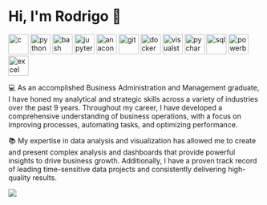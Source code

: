 # Hi, I'm Rodrigo 👋

<div>
<img width=40 height=40 src="https://user-images.githubusercontent.com/74931024/174274710-a8f96353-8140-4c66-8f04-ee29b476fee6.svg" alt="c">
<img width=40 height=40 src="https://user-images.githubusercontent.com/74931024/174273946-68ce9ad2-ef52-481f-ae9e-1555cd00e76d.svg" alt="python">
<img width=40 height=40 src="https://user-images.githubusercontent.com/74931024/174275954-d9a1f388-133a-4c7c-bdda-8bbe06298fae.svg" alt="bash">
<img width=40 height=40 src="https://user-images.githubusercontent.com/74931024/174275391-0a438072-7127-4d6b-94f9-80e493dad17e.svg" alt="jupyter">
<img width=40 height=40 src="https://user-images.githubusercontent.com/74931024/174275467-6dc93d3f-0809-414a-b823-cc98d33949ab.svg" alt="anaconda">
<img width=40 height=40 src="https://user-images.githubusercontent.com/74931024/174275641-718813b4-d0f0-4aee-b34e-c1ede36fd806.svg" alt="git">
<img width=40 height=40 src="https://user-images.githubusercontent.com/74931024/174275564-e0899e6b-127e-41b8-ae28-edb0e93dca74.svg" alt="docker">
<img width=40 height=40 src="https://user-images.githubusercontent.com/102601255/186726286-d037f2ea-f7db-4204-8fec-16ab3b8b72d4.svg" alt="visualstudiocode">
<img width=40 height=40 src="https://user-images.githubusercontent.com/102601255/186728613-ab49d949-2564-4ae3-936e-ef9fd91eac13.svg" alt="pycharm">
<img width=40 height=40 src="https://user-images.githubusercontent.com/102601255/190000803-b8b41a78-0c5a-4bbb-b9ac-31374b8d8632.png" alt="sql">
<img width=40 height=40 src="https://user-images.githubusercontent.com/102601255/190123172-666d2141-e165-44ca-98b0-9ae970eb11bd.svg" alt="powerbi">
<img width=40 height=40 src="https://user-images.githubusercontent.com/102601255/190473489-9d0811f4-6acb-4604-9da5-a83e991658d3.png" alt="excel">
</div>

<!--
**rodrisg90/rodrisg90** is a ✨ _special_ ✨ repository because its `README.md` (this file) appears on your GitHub profile.

Here are some ideas to get you started:

- 🔭 I’m currently working on ...
- 🌱 I’m currently learning ...
- 👯 I’m looking to collaborate on ...
- 🤔 I’m looking for help with ...
- 💬 Ask me about ...
- 📫 How to reach me: ...
- 😄 Pronouns: ...
- ⚡ Fun fact: ...
-->

💻 As an accomplished Business Administration and Management graduate, I have honed my analytical and strategic skills across a variety of industries over the past 9 years. Throughout my career, I have developed a comprehensive understanding of business operations, with a focus on improving processes, automating tasks, and optimizing performance.


📚 My expertise in data analysis and visualization has allowed me to create and present complex analysis and dashboards that provide powerful insights to drive business growth. Additionally, I have a proven track record of leading time-sensitive data projects and consistently delivering high-quality results.

<img align="left" src="https://github-readme-stats.vercel.app/api/top-langs/?username=rodrisg90">
